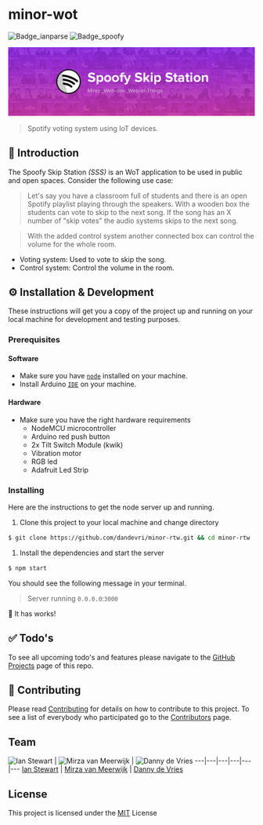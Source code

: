 # minor-wot
![Badge_ianparse](https://img.shields.io/badge/%E2%9C%A8%20ian%20parse%20-json-ff69b4.svg)
![Badge_spoofy](https://img.shields.io/badge/skip%20station-%F0%9F%94%8A%20spoofy-green.svg)

![Github_Banner](Github_Banner.jpg)
> Spotify voting system using IoT devices.

## :book: Introduction
The Spoofy Skip Station *(SSS)* is an WoT application to be used in public and open spaces. Consider the following use case:

> Let's say you have a classroom full of students and there is an open Spotify playlist playing through the speakers. With a wooden box the students can vote to skip to the next song. If the song has an X number of "skip votes" the audio systems skips to the next song.  

> With the added control system another connected box can control the volume for the whole room.

* Voting system: Used to vote to skip the song.
* Control system: Control the volume in the room.

## ⚙ Installation & Development
These instructions will get you a copy of the project up and running on your local machine for development and testing purposes.

### Prerequisites
#### Software
* Make sure you have [`node`](https://nodejs.org/en/) installed on your machine.
* Install Arduino [`IDE`](https://www.arduino.cc/en/Main/Software) on your machine.

#### Hardware
* Make sure you have the right hardware requirements
  * NodeMCU microcontroller
  * Arduino red push button
  * 2x Tilt Switch Module (kwik)
  * Vibration motor
  * RGB led
  * Adafruit Led Strip

### Installing
Here are the instructions to get the node server up and running.

1. Clone this project to your local machine and change directory
```bash
$ git clone https://github.com/dandevri/minor-rtw.git && cd minor-rtw
```
1.  Install the dependencies and start the server
```bash
$ npm start
```

You should see the following message in your terminal.
> Server running `0.0.0.0`:`3000`

:tada: It has works!

## :white_check_mark: Todo's
To see all upcoming todo's and features please navigate to the [GitHub Projects](https://github.com/dandevri/minor-wot/projects/) page of this repo.

## :page_facing_up: Contributing
Please read [Contributing](CONTRIBUTING.md) for details on how to contribute to this project.
To see a list of everybody who participated go to the [Contributors](https://github.com/dandevri/minor-wot/graphs/contributors) page.

## Team

![Ian Stewart](https://avatars2.githubusercontent.com/u/14125280?v=3&s=400) | ![Mirza van Meerwijk](https://avatars0.githubusercontent.com/u/12242967?v=3&s=400) | ![Danny de Vries](https://avatars2.githubusercontent.com/u/22084444?v=3&s=400) 
---|---|---|---|---|---
[Ian Stewart](https://github.com/IanCStewart) | [Mirza van Meerwijk](https://github.com/Mimaaa) | [Danny de Vries](https://github.com/dandevri)

## License
This project is licensed under the [MIT](LICENSE.MD) License
